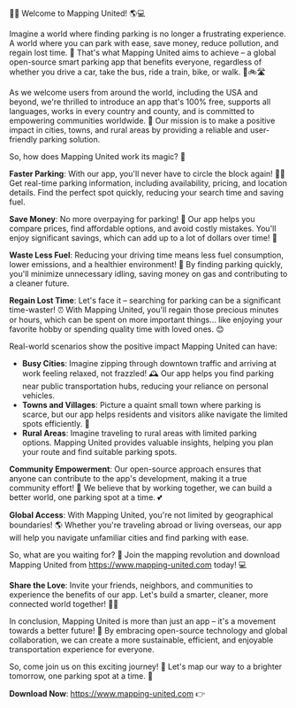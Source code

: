 🚗💨 Welcome to Mapping United! 🌎💻

Imagine a world where finding parking is no longer a frustrating experience. A world where you can park with ease, save money, reduce pollution, and regain lost time. 💪 That's what Mapping United aims to achieve – a global open-source smart parking app that benefits everyone, regardless of whether you drive a car, take the bus, ride a train, bike, or walk. 🚌🚲🛣️

As we welcome users from around the world, including the USA and beyond, we're thrilled to introduce an app that's 100% free, supports all languages, works in every country and county, and is committed to empowering communities worldwide. 🌟 Our mission is to make a positive impact in cities, towns, and rural areas by providing a reliable and user-friendly parking solution.

So, how does Mapping United work its magic? 🎩

**Faster Parking**: With our app, you'll never have to circle the block again! 🚗💨 Get real-time parking information, including availability, pricing, and location details. Find the perfect spot quickly, reducing your search time and saving fuel.

**Save Money**: No more overpaying for parking! 💸 Our app helps you compare prices, find affordable options, and avoid costly mistakes. You'll enjoy significant savings, which can add up to a lot of dollars over time! 🤑

**Waste Less Fuel**: Reducing your driving time means less fuel consumption, lower emissions, and a healthier environment! 🌱 By finding parking quickly, you'll minimize unnecessary idling, saving money on gas and contributing to a cleaner future.

**Regain Lost Time**: Let's face it – searching for parking can be a significant time-waster! ⏰ With Mapping United, you'll regain those precious minutes or hours, which can be spent on more important things... like enjoying your favorite hobby or spending quality time with loved ones. 😊

Real-world scenarios show the positive impact Mapping United can have:

* **Busy Cities**: Imagine zipping through downtown traffic and arriving at work feeling relaxed, not frazzled! 🕰️ Our app helps you find parking near public transportation hubs, reducing your reliance on personal vehicles.
* **Towns and Villages**: Picture a quaint small town where parking is scarce, but our app helps residents and visitors alike navigate the limited spots efficiently. 👋
* **Rural Areas**: Imagine traveling to rural areas with limited parking options. Mapping United provides valuable insights, helping you plan your route and find suitable parking spots.

**Community Empowerment**: Our open-source approach ensures that anyone can contribute to the app's development, making it a true community effort! 🤝 We believe that by working together, we can build a better world, one parking spot at a time. 💕

**Global Access**: With Mapping United, you're not limited by geographical boundaries! 🌎 Whether you're traveling abroad or living overseas, our app will help you navigate unfamiliar cities and find parking with ease.

So, what are you waiting for? 🤔 Join the mapping revolution and download Mapping United from https://www.mapping-united.com today! 💻

**Share the Love**: Invite your friends, neighbors, and communities to experience the benefits of our app. Let's build a smarter, cleaner, more connected world together! 🌈💖

In conclusion, Mapping United is more than just an app – it's a movement towards a better future! 🚀 By embracing open-source technology and global collaboration, we can create a more sustainable, efficient, and enjoyable transportation experience for everyone.

So, come join us on this exciting journey! 🌟 Let's map our way to a brighter tomorrow, one parking spot at a time. 💫

**Download Now**: https://www.mapping-united.com 👉